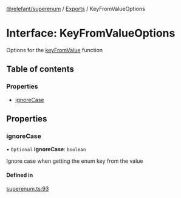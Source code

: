 [@relefant/superenum](../API.md) / [Exports](../modules.md) / KeyFromValueOptions

# Interface: KeyFromValueOptions

Options for the [keyFromValue](EnumExtensions.md#keyFromValue) function

## Table of contents

### Properties

- [ignoreCase](KeyFromValueOptions.md#ignoreCase)

## Properties

### ignoreCase

• `Optional` **ignoreCase**: `boolean`

Ignore case when getting the enum key from the value

#### Defined in

[superenum.ts:93](https://github.com/relefant/superenum/blob/2155acf/src/superenum.ts#L93)
